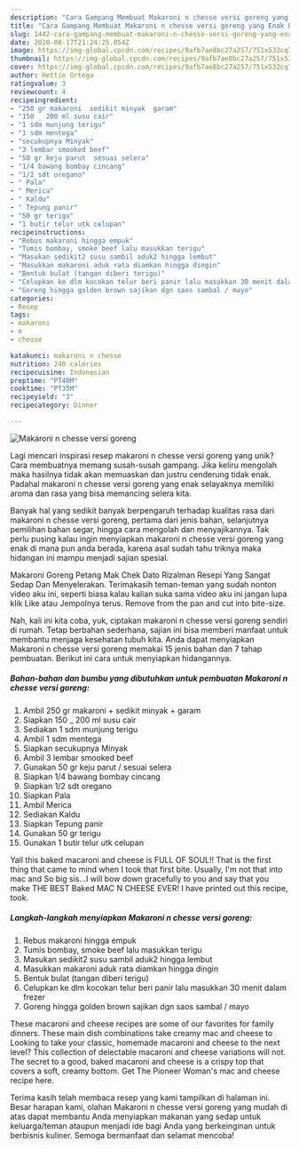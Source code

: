 ```yaml
---
description: "Cara Gampang Membuat Makaroni n chesse versi goreng yang Enak Banget"
title: "Cara Gampang Membuat Makaroni n chesse versi goreng yang Enak Banget"
slug: 1442-cara-gampang-membuat-makaroni-n-chesse-versi-goreng-yang-enak-banget
date: 2020-08-17T21:24:25.054Z
image: https://img-global.cpcdn.com/recipes/9afb7ae8bc27a257/751x532cq70/makaroni-n-chesse-versi-goreng-foto-resep-utama.jpg
thumbnail: https://img-global.cpcdn.com/recipes/9afb7ae8bc27a257/751x532cq70/makaroni-n-chesse-versi-goreng-foto-resep-utama.jpg
cover: https://img-global.cpcdn.com/recipes/9afb7ae8bc27a257/751x532cq70/makaroni-n-chesse-versi-goreng-foto-resep-utama.jpg
author: Hettie Ortega
ratingvalue: 3
reviewcount: 4
recipeingredient:
- "250 gr makaroni  sedikit minyak  garam"
- "150 _ 200 ml susu cair"
- "1 sdm munjung terigu"
- "1 sdm mentega"
- "secukupnya Minyak"
- "3 lembar smooked beef"
- "50 gr keju parut  sesuai selera"
- "1/4 bawang bombay cincang"
- "1/2 sdt oregano"
- " Pala"
- " Merica"
- " Kaldu"
- " Tepung panir"
- "50 gr terigu"
- "1 butir telur utk celupan"
recipeinstructions:
- "Rebus makaroni hingga empuk"
- "Tumis bombay, smoke beef lalu masukkan terigu"
- "Masukan sedikit2 susu sambil aduk2 hingga lembut"
- "Masukkan makaroni aduk rata diamkan hingga dingin"
- "Bentuk bulat (tangan diberi terigu)"
- "Celupkan ke dlm kocokan telur beri panir lalu masukkan 30 menit dalam frezer"
- "Goreng hingga golden brown sajikan dgn saos sambal / mayo"
categories:
- Resep
tags:
- makaroni
- n
- chesse

katakunci: makaroni n chesse 
nutrition: 240 calories
recipecuisine: Indonesian
preptime: "PT40M"
cooktime: "PT35M"
recipeyield: "3"
recipecategory: Dinner

---
```



![Makaroni n chesse versi goreng](https://img-global.cpcdn.com/recipes/9afb7ae8bc27a257/751x532cq70/makaroni-n-chesse-versi-goreng-foto-resep-utama.jpg)

Lagi mencari inspirasi resep makaroni n chesse versi goreng yang unik? Cara membuatnya memang susah-susah gampang. Jika keliru mengolah maka hasilnya tidak akan memuaskan dan justru cenderung tidak enak. Padahal makaroni n chesse versi goreng yang enak selayaknya memiliki aroma dan rasa yang bisa memancing selera kita.

Banyak hal yang sedikit banyak berpengaruh terhadap kualitas rasa dari makaroni n chesse versi goreng, pertama dari jenis bahan, selanjutnya pemilihan bahan segar, hingga cara mengolah dan menyajikannya. Tak perlu pusing kalau ingin menyiapkan makaroni n chesse versi goreng yang enak di mana pun anda berada, karena asal sudah tahu triknya maka hidangan ini mampu menjadi sajian spesial.

Makaroni Goreng Petang Mak Chek Dato Rizalman Resepi Yang Sangat Sedap Dan Menyelerakan. Terimakasih teman-teman yang sudah nonton video aku ini, seperti biasa kalau kalian suka sama video aku ini jangan lupa klik Like atau Jempolnya terus. Remove from the pan and cut into bite-size.


Nah, kali ini kita coba, yuk, ciptakan makaroni n chesse versi goreng sendiri di rumah. Tetap berbahan sederhana, sajian ini bisa memberi manfaat untuk membantu menjaga kesehatan tubuh kita. Anda dapat menyiapkan Makaroni n chesse versi goreng memakai 15 jenis bahan dan 7 tahap pembuatan. Berikut ini cara untuk menyiapkan hidangannya.

<!--inarticleads1-->

##### Bahan-bahan dan bumbu yang dibutuhkan untuk pembuatan Makaroni n chesse versi goreng:

1. Ambil 250 gr makaroni + sedikit minyak + garam
1. Siapkan 150 _ 200 ml susu cair
1. Sediakan 1 sdm munjung terigu
1. Ambil 1 sdm mentega
1. Siapkan secukupnya Minyak
1. Ambil 3 lembar smooked beef
1. Gunakan 50 gr keju parut / sesuai selera
1. Siapkan 1/4 bawang bombay cincang
1. Siapkan 1/2 sdt oregano
1. Siapkan  Pala
1. Ambil  Merica
1. Sediakan  Kaldu
1. Siapkan  Tepung panir
1. Gunakan 50 gr terigu
1. Gunakan 1 butir telur utk celupan


Yall this baked macaroni and cheese is FULL OF SOUL!! That is the first thing that came to mind when I took that first bite. Usually, I&#39;m not that into mac and So big sis…I will bow down gracefully to you and say that you make THE BEST Baked MAC N CHEESE EVER! I have printed out this recipe, took. 

<!--inarticleads2-->

##### Langkah-langkah menyiapkan Makaroni n chesse versi goreng:

1. Rebus makaroni hingga empuk
1. Tumis bombay, smoke beef lalu masukkan terigu
1. Masukan sedikit2 susu sambil aduk2 hingga lembut
1. Masukkan makaroni aduk rata diamkan hingga dingin
1. Bentuk bulat (tangan diberi terigu)
1. Celupkan ke dlm kocokan telur beri panir lalu masukkan 30 menit dalam frezer
1. Goreng hingga golden brown sajikan dgn saos sambal / mayo


These macaroni and cheese recipes are some of our favorites for family dinners. These main dish combinations take creamy mac and cheese to Looking to take your classic, homemade macaroni and cheese to the next level? This collection of delectable macaroni and cheese variations will not. The secret to a good, baked macaroni and cheese is a crispy top that covers a soft, creamy bottom. Get The Pioneer Woman&#39;s mac and cheese recipe here. 

Terima kasih telah membaca resep yang kami tampilkan di halaman ini. Besar harapan kami, olahan Makaroni n chesse versi goreng yang mudah di atas dapat membantu Anda menyiapkan makanan yang sedap untuk keluarga/teman ataupun menjadi ide bagi Anda yang berkeinginan untuk berbisnis kuliner. Semoga bermanfaat dan selamat mencoba!
